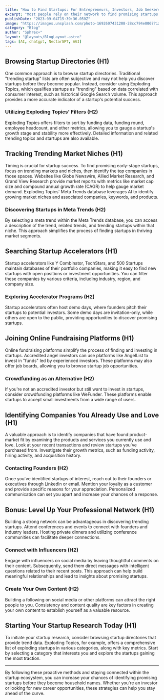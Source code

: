 ```yaml
---
title: "How to Find Startups: For Entrepreneurs, Investors, Job Seekers"
excerpt: "Most people rely on their network to find promising startups to invest in or join"
publishDate: "2023-09-04T15:39:36.050Z"
image: "https://images.unsplash.com/photo-1692607431208-28cc794e0067?ixlib=rb-4.0.3&ixid=M3wxMjA3fDB8MHxwaG90by1wYWdlfHx8fGVufDB8fHx8fA%3D%3D&auto=format&fit=crop&w=1332&q=80"
category: "Blog"
author: "Sphrex+"
layout: "@layouts/BlogLayout.astro"
tags: [AI, chatgpt, NectarGPT, AGI]
---
```


<h2 id="browsing-startup-directories-h1-">Browsing Startup Directories (H1)</h2>
<p>One common approach is to browse startup directories. Traditional &quot;trending startup&quot; lists are often subjective and may not help you discover startups before they become popular. Instead, consider using Exploding Topics, which qualifies startups as &quot;trending&quot; based on data correlated with consumer interest, such as historical Google Search volume. This approach provides a more accurate indicator of a startup&#39;s potential success.</p>
<h3 id="utilizing-exploding-topics-filters-h2-">Utilizing Exploding Topics&#39; Filters (H2)</h3>
<p>Exploding Topics offers filters to sort by funding data, funding round, employee headcount, and other metrics, allowing you to gauge a startup&#39;s growth stage and stability more effectively. Detailed information and related trending topics and startups are also available.</p>
<h2 id="tracking-trending-market-niches-h1-">Tracking Trending Market Niches (H1)</h2>
<p>Timing is crucial for startup success. To find promising early-stage startups, focus on trending markets and niches, then identify the top companies in those spaces. Websites like Globe Newswire, Allied Market Research, and Grand View Research provide market reports with metrics like market cap size and compound annual growth rate (CAGR) to help gauge market demand. Exploding Topics&#39; Meta Trends database leverages AI to identify growing market niches and associated companies, keywords, and products.</p>
<h3 id="discovering-startups-in-meta-trends-h2-">Discovering Startups in Meta Trends (H2)</h3>
<p>By selecting a meta trend within the Meta Trends database, you can access a description of the trend, related trends, and trending startups within that niche. This approach simplifies the process of finding startups in thriving market segments.</p>
<h2 id="searching-startup-accelerators-h1-">Searching Startup Accelerators (H1)</h2>
<p>Startup accelerators like Y Combinator, TechStars, and 500 Startups maintain databases of their portfolio companies, making it easy to find new startups with open positions or investment opportunities. You can filter these companies by various criteria, including industry, region, and company size.</p>
<h3 id="exploring-accelerator-programs-h2-">Exploring Accelerator Programs (H2)</h3>
<p>Startup accelerators often host demo days, where founders pitch their startups to potential investors. Some demo days are invitation-only, while others are open to the public, providing opportunities to discover promising startups.</p>
<h2 id="joining-online-fundraising-platforms-h1-">Joining Online Fundraising Platforms (H1)</h2>
<p>Online fundraising platforms simplify the process of finding and investing in startups. Accredited angel investors can use platforms like AngelList to invest in &quot;funds&quot; led by experienced investors. These platforms may also offer job boards, allowing you to browse startup job opportunities.</p>
<h3 id="crowdfunding-as-an-alternative-h2-">Crowdfunding as an Alternative (H2)</h3>
<p>If you&#39;re not an accredited investor but still want to invest in startups, consider crowdfunding platforms like WeFunder. These platforms enable startups to accept small investments from a wide range of users.</p>
<h2 id="identifying-companies-you-already-use-and-love-h1-">Identifying Companies You Already Use and Love (H1)</h2>
<p>A valuable approach is to identify companies that have found product-market fit by examining the products and services you currently use and love. Look at your recent transactions and review startups you&#39;ve purchased from. Investigate their growth metrics, such as funding activity, hiring activity, and acquisition history.</p>
<h3 id="contacting-founders-h2-">Contacting Founders (H2)</h3>
<p>Once you&#39;ve identified startups of interest, reach out to their founders or executives through LinkedIn or email. Mention your loyalty as a customer and provide specific reasons for your appreciation. Personalized communication can set you apart and increase your chances of a response.</p>
<h2 id="bonus-level-up-your-professional-network-h1-">Bonus: Level Up Your Professional Network (H1)</h2>
<p>Building a strong network can be advantageous in discovering trending startups. Attend conferences and events to connect with founders and industry leaders. Hosting private dinners and utilizing conference communities can facilitate deeper connections.</p>
<h3 id="connect-with-influencers-h2-">Connect with Influencers (H2)</h3>
<p>Engage with influencers on social media by leaving thoughtful comments on their content. Subsequently, send them direct messages with intelligent questions related to their recent posts. This approach can help build meaningful relationships and lead to insights about promising startups.</p>
<h3 id="create-your-own-content-h2-">Create Your Own Content (H2)</h3>
<p>Building a following on social media or other platforms can attract the right people to you. Consistency and content quality are key factors in creating your own content to establish yourself as a valuable resource.</p>
<h2 id="starting-your-startup-research-today-h1-">Starting Your Startup Research Today (H1)</h2>
<p>To initiate your startup research, consider browsing startup directories that provide trend data. Exploding Topics, for example, offers a comprehensive list of exploding startups in various categories, along with key metrics. Start by selecting a category that interests you and explore the startups gaining the most traction.</p>
<hr>
<p>By following these proactive methods and staying connected within the startup ecosystem, you can increase your chances of identifying promising startups before they become household names. Whether you&#39;re an investor or looking for new career opportunities, these strategies can help you stay ahead of the curve.</p>


